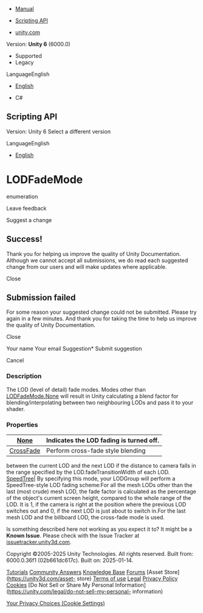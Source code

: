 [ ]()

  * [Manual](../Manual/index.html)
  * [Scripting API](../ScriptReference/index.html)

  * [unity.com](https://unity.com/)

Version: **Unity 6** (6000.0)

  * Supported
  * Legacy

LanguageEnglish

  * [English]()

  * C#

[ ](https://docs.unity3d.com)

## Scripting API

Version: Unity 6 Select a different version

LanguageEnglish

  * [English]()

# LODFadeMode

enumeration

Leave feedback

Suggest a change

## Success!

Thank you for helping us improve the quality of Unity Documentation. Although
we cannot accept all submissions, we do read each suggested change from our
users and will make updates where applicable.

Close

## Submission failed

For some reason your suggested change could not be submitted. Please <a>try
again</a> in a few minutes. And thank you for taking the time to help us
improve the quality of Unity Documentation.

Close

Your name Your email Suggestion* Submit suggestion

Cancel

[ ]()

### Description

The LOD (level of detail) fade modes. Modes other than
[LODFadeMode.None](LODFadeMode.None.html) will result in Unity calculating a
blend factor for blending/interpolating between two neighbouring LODs and pass
it to your shader.

### Properties

[None](LODFadeMode.None.html)| Indicates the LOD fading is turned off.  
---|---  
[CrossFade](LODFadeMode.CrossFade.html)| Perform cross-fade style blending
between the current LOD and the next LOD if the distance to camera falls in
the range specified by the LOD.fadeTransitionWidth of each LOD.  
[SpeedTree](LODFadeMode.SpeedTree.html)| By specifying this mode, your
LODGroup will perform a SpeedTree-style LOD fading scheme:For all the mesh
LODs other than the last (most crude) mesh LOD, the fade factor is calculated
as the percentage of the object's current screen height, compared to the whole
range of the LOD. It is 1, if the camera is right at the position where the
previous LOD switches out and 0, if the next LOD is just about to switch
in.For the last mesh LOD and the billboard LOD, the cross-fade mode is used.  
  
Is something described here not working as you expect it to? It might be a
**Known Issue**. Please check with the Issue Tracker at
[issuetracker.unity3d.com](https://issuetracker.unity3d.com).

Copyright ©2005-2025 Unity Technologies. All rights reserved. Built from:
6000.0.36f1 (02b661dc617c). Built on: 2025-01-14.

[Tutorials](https://unity3d.com/learn) [Community
Answers](https://answers.unity3d.com) [Knowledge
Base](https://support.unity3d.com/hc/en-us)
[Forums](https://forum.unity3d.com) [Asset Store](https://unity3d.com/asset-
store) [Terms of use](https://docs.unity3d.com/Manual/TermsOfUse.html)
[Legal](https://unity.com/legal) [Privacy
Policy](https://unity.com/legal/privacy-policy)
[Cookies](https://unity.com/legal/cookie-policy) [Do Not Sell or Share My
Personal Information](https://unity.com/legal/do-not-sell-my-personal-
information)

[Your Privacy Choices (Cookie Settings)](javascript:void\(0\);)

